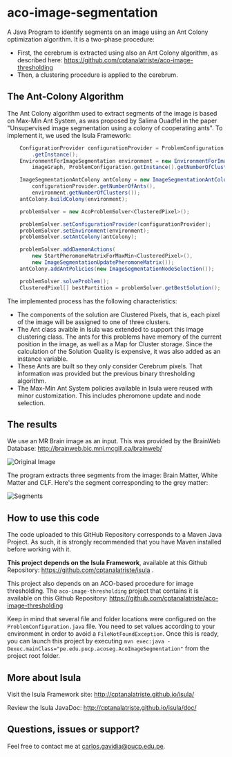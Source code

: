 # aco-image-segmentation
A Java Program to identify segments on an image using an Ant Colony optimization algorithm. It is a two-phase procedure:

* First, the cerebrum is extracted using also an Ant Colony algorithm, as described here: https://github.com/cptanalatriste/aco-image-thresholding
* Then, a clustering procedure is applied to the cerebrum.


The Ant-Colony Algorithm
------------------------
The Ant Colony algorithm used to extract segments of the image is based on Max-Min Ant System, as was proposed by Salima Ouadfel in the paper "Unsupervised image segmentation using a colony of cooperating ants".  To implement it, we used the Isula Framework:

```java
    ConfigurationProvider configurationProvider = ProblemConfiguration
        .getInstance();
    EnvironmentForImageSegmentation environment = new EnvironmentForImageSegmentation(
        imageGraph, ProblemConfiguration.getInstance().getNumberOfClusters());

    ImageSegmentationAntColony antColony = new ImageSegmentationAntColony(
        configurationProvider.getNumberOfAnts(),
        environment.getNumberOfClusters());
    antColony.buildColony(environment);

    problemSolver = new AcoProblemSolver<ClusteredPixel>();

    problemSolver.setConfigurationProvider(configurationProvider);
    problemSolver.setEnvironment(environment);
    problemSolver.setAntColony(antColony);

    problemSolver.addDaemonActions(
        new StartPheromoneMatrixForMaxMin<ClusteredPixel>(),
        new ImageSegmentationUpdatePheromoneMatrix());
    antColony.addAntPolicies(new ImageSegmentationNodeSelection());

    problemSolver.solveProblem();
    ClusteredPixel[] bestPartition = problemSolver.getBestSolution();
```
The implemented process has the following characteristics:
* The components of the solution are Clustered Pixels, that is, each pixel of the image will be assigned to one of three clusters.
* The Ant class avaible in Isula was extended to support this image clustering class. The ants for this problems have memory of the current position in the image, as well as a Map for Cluster storage. Since the calculation of the Solution Quality is expensive, it was also added as an instance variable.
* These Ants  are built so they only consider Cerebrum pixels. That information was provided but the previous binary thresholding algorithm.
* The Max-Min Ant System policies available in Isula were reused with minor customization. This includes pheromone update and node selection.

The results 
-----------
We use an MR Brain image as an input. This was provided by the BrainWeb Database: http://brainweb.bic.mni.mcgill.ca/brainweb/

![Original Image](https://github.com/cptanalatriste/aco-image-segmentation/blob/master/src/inputImg/19952transverse2_64.gif?raw=true)

The program extracts three segments from the image: Brain Matter, White Matter and CLF. Here's the segment corresponding to the grey matter:

![Segments](https://raw.githubusercontent.com/cptanalatriste/aco-image-segmentation/master/0_19952transverse2_64_cluster.bmp)

How to use this code
--------------------
The code uploaded to this GitHub Repository corresponds to a Maven Java Project. 
As such, it is strongly recommended that you have Maven installed before working with it.

**This project depends on the Isula Framework**, available at this Github Repository: https://github.com/cptanalatriste/isula .

This project also depends on an ACO-based procedure for image thresholding. The `aco-image-thresholding` project that contains it is available on this Github Repository: https://github.com/cptanalatriste/aco-image-thresholding 

Keep in mind that several file and folder locations were configured on the `ProblemConfiguration.java` file. You need to set values according to your environment in order to avoid a `FileNotFoundException`.
Once this is ready, you can launch this project by executing `mvn exec:java -Dexec.mainClass="pe.edu.pucp.acoseg.AcoImageSegmentation"` from the project root folder.

More about Isula
----------------
Visit the Isula Framework site: http://cptanalatriste.github.io/isula/

Review the Isula JavaDoc: http://cptanalatriste.github.io/isula/doc/

Questions, issues or support?
----------------------------
Feel free to contact me at carlos.gavidia@pucp.edu.pe.
